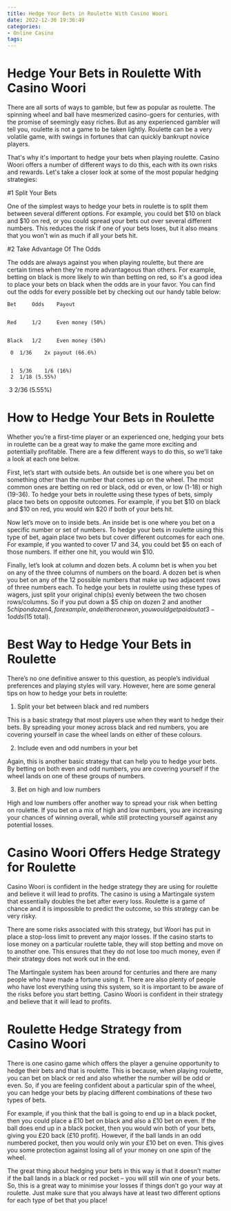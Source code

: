 ```yaml
---
title: Hedge Your Bets in Roulette With Casino Woori
date: 2022-12-30 19:36:49
categories:
- Online Casino
tags:
---
```



#  Hedge Your Bets in Roulette With Casino Woori

There are all sorts of ways to gamble, but few as popular as roulette. The spinning wheel and ball have mesmerized casino-goers for centuries, with the promise of seemingly easy riches. But as any experienced gambler will tell you, roulette is not a game to be taken lightly. Roulette can be a very volatile game, with swings in fortunes that can quickly bankrupt novice players.

That's why it's important to hedge your bets when playing roulette. Casino Woori offers a number of different ways to do this, each with its own risks and rewards. Let's take a closer look at some of the most popular hedging strategies:

#1 Split Your Bets

One of the simplest ways to hedge your bets in roulette is to split them between several different options. For example, you could bet $10 on black and $10 on red, or you could spread your bets out over several different numbers. This reduces the risk if one of your bets loses, but it also means that you won't win as much if all your bets hit.

#2 Take Advantage Of The Odds

The odds are always against you when playing roulette, but there are certain times when they're more advantageous than others. For example, betting on black is more likely to win than betting on red, so it's a good idea to place your bets on black when the odds are in your favor. You can find out the odds for every possible bet by checking out our handy table below:





	Bet 	Odds 	Payout


	Red 	1/2 	Even money (50%)


	Black 	1/2 	Even money (50%)

	 0 	1/36 	2x payout (66.6%)


	 1 	5/36 	1/6 (16%)
	 2 	1/18 (5.55%)

­­ 3 	2/36 (5.55%)

#  How to Hedge Your Bets in Roulette

Whether you’re a first-time player or an experienced one, hedging your bets in roulette can be a great way to make the game more exciting and potentially profitable. There are a few different ways to do this, so we’ll take a look at each one below.

First, let’s start with outside bets. An outside bet is one where you bet on something other than the number that comes up on the wheel. The most common ones are betting on red or black, odd or even, or low (1-18) or high (19-36). To hedge your bets in roulette using these types of bets, simply place two bets on opposite outcomes. For example, if you bet $10 on black and $10 on red, you would win $20 if both of your bets hit.

Now let’s move on to inside bets. An inside bet is one where you bet on a specific number or set of numbers. To hedge your bets in roulette using this type of bet, again place two bets but cover different outcomes for each one. For example, if you wanted to cover 17 and 34, you could bet $5 on each of those numbers. If either one hit, you would win $10.

Finally, let’s look at column and dozen bets. A column bet is when you bet on any of the three columns of numbers on the board. A dozen bet is when you bet on any of the 12 possible numbers that make up two adjacent rows of three numbers each. To hedge your bets in roulette using these types of wagers, just split your original chip(s) evenly between the two chosen rows/columns. So if you put down a $5 chip on dozen 2 and another $5 chip on dozen 4, for example, and either one won, you would get paid out at 3-1 odds ($15 total).

#  Best Way to Hedge Your Bets in Roulette

There’s no one definitive answer to this question, as people’s individual preferences and playing styles will vary. However, here are some general tips on how to hedge your bets in roulette:

1. Split your bet between black and red numbers

This is a basic strategy that most players use when they want to hedge their bets. By spreading your money across black and red numbers, you are covering yourself in case the wheel lands on either of these colours.

2. Include even and odd numbers in your bet

Again, this is another basic strategy that can help you to hedge your bets. By betting on both even and odd numbers, you are covering yourself if the wheel lands on one of these groups of numbers.

3. Bet on high and low numbers

High and low numbers offer another way to spread your risk when betting on roulette. If you bet on a mix of high and low numbers, you are increasing your chances of winning overall, while still protecting yourself against any potential losses.

#  Casino Woori Offers Hedge Strategy for Roulette

Casino Woori is confident in the hedge strategy they are using for roulette and believe it will lead to profits. The casino is using a Martingale system that essentially doubles the bet after every loss. Roulette is a game of chance and it is impossible to predict the outcome, so this strategy can be very risky.

There are some risks associated with this strategy, but Woori has put in place a stop-loss limit to prevent any major losses. If the casino starts to lose money on a particular roulette table, they will stop betting and move on to another one. This ensures that they do not lose too much money, even if their strategy does not work out in the end.

The Martingale system has been around for centuries and there are many people who have made a fortune using it. There are also plenty of people who have lost everything using this system, so it is important to be aware of the risks before you start betting. Casino Woori is confident in their strategy and believe that it will lead to profits.

#  Roulette Hedge Strategy from Casino Woori

There is one casino game which offers the player a genuine opportunity to hedge their bets and that is roulette. This is because, when playing roulette, you can bet on black or red and also whether the number will be odd or even. So, if you are feeling confident about a particular spin of the wheel, you can hedge your bets by placing different combinations of these two types of bets.

For example, if you think that the ball is going to end up in a black pocket, then you could place a £10 bet on black and also a £10 bet on even. If the ball does end up in a black pocket, then you would win both of your bets, giving you £20 back (£10 profit). However, if the ball lands in an odd numbered pocket, then you would only win your £10 bet on even. This gives you some protection against losing all of your money on one spin of the wheel.

The great thing about hedging your bets in this way is that it doesn’t matter if the ball lands in a black or red pocket – you will still win one of your bets. So, this is a great way to minimise your losses if things don’t go your way at roulette. Just make sure that you always have at least two different options for each type of bet that you place!